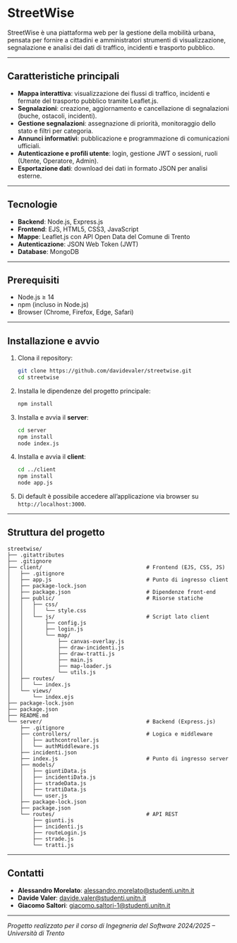 # StreetWise

StreetWise è una piattaforma web per la gestione della mobilità urbana, pensata per fornire a cittadini e amministratori strumenti di visualizzazione, segnalazione e analisi dei dati di traffico, incidenti e trasporto pubblico.

---

## Caratteristiche principali

- **Mappa interattiva**: visualizzazione dei flussi di traffico, incidenti e fermate del trasporto pubblico tramite Leaflet.js.
- **Segnalazioni**: creazione, aggiornamento e cancellazione di segnalazioni (buche, ostacoli, incidenti).
- **Gestione segnalazioni**: assegnazione di priorità, monitoraggio dello stato e filtri per categoria.
- **Annunci informativi**: pubblicazione e programmazione di comunicazioni ufficiali.
- **Autenticazione e profili utente**: login, gestione JWT o sessioni, ruoli (Utente, Operatore, Admin).
- **Esportazione dati**: download dei dati in formato JSON per analisi esterne.

---

## Tecnologie

- **Backend**: Node.js, Express.js
- **Frontend**: EJS, HTML5, CSS3, JavaScript
- **Mappe**: Leaflet.js con API Open Data del Comune di Trento
- **Autenticazione**: JSON Web Token (JWT)
- **Database**: MongoDB

---

## Prerequisiti

- Node.js ≥ 14
- npm (incluso in Node.js)
- Browser (Chrome, Firefox, Edge, Safari)

---

## Installazione e avvio

1. Clona il repository:
   ```bash
   git clone https://github.com/davidevaler/streetwise.git
   cd streetwise
   ```
2. Installa le dipendenze del progetto principale:
   ```bash
   npm install
   ```
3. Installa e avvia il **server**:
   ```bash
   cd server
   npm install
   node index.js       
   ```
4. Installa e avvia il **client**:
   ```bash
   cd ../client
   npm install
   node app.js       
   ```
5. Di default è possibile accedere all’applicazione via browser su `http://localhost:3000`.

---

## Struttura del progetto

```
streetwise/
├── .gitattributes
├── .gitignore
├── client/                                 # Frontend (EJS, CSS, JS)
│   ├── .gitignore
│   ├── app.js                              # Punto di ingresso client
│   ├── package-lock.json
│   ├── package.json                        # Dipendenze front-end
│   ├── public/                             # Risorse statiche
│   │   ├── css/
│   │   │   └── style.css
│   │   └── js/                             # Script lato client
│   │       ├── config.js
│   │       ├── login.js                   
│   │       └── map/                        
│   │           ├── canvas-overlay.js
│   │           ├── draw-incidenti.js
│   │           ├── draw-tratti.js
│   │           ├── main.js
│   │           ├── map-loader.js
│   │           └── utils.js
│   ├── routes/
│   │   └── index.js
│   └── views/
│       └── index.ejs                       
├── package-lock.json
├── package.json
├── README.md
└── server/                                 # Backend (Express.js)
    ├── .gitignore
    ├── controllers/                        # Logica e middleware
    │   ├── authcontroller.js
    │   └── authMiddleware.js
    ├── incidenti.json
    ├── index.js                            # Punto di ingresso server
    ├── models/
    │   ├── giuntiData.js
    │   ├── incidentiData.js
    │   ├── stradeData.js
    │   ├── trattiData.js
    │   └── user.js
    ├── package-lock.json
    ├── package.json
    └── routes/                             # API REST
        ├── giunti.js
        ├── incidenti.js
        ├── routeLogin.js
        ├── strade.js
        └── tratti.js
```

---

## Contatti

- **Alessandro Morelato**: [alessandro.morelato@studenti.unitn.it](mailto:alessandro.morelato@studenti.unitn.it)
- **Davide Valer**: [davide.valer@studenti.unitn.it](mailto:davide.valer@studenti.unitn.it)
- **Giacomo Saltori**: [giacomo.saltori-1@studenti.unitn.it](mailto:giacomo.saltori-1@studenti.unitn.it)

---

*Progetto realizzato per il corso di Ingegneria del Software 2024/2025 – Università di Trento*
